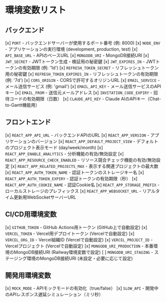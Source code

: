 # 環境変数リスト

## バックエンド
[x] `PORT` - バックエンドサーバーが使用するポート番号 (例: 8000)
[x] `NODE_ENV` - アプリケーションの実行環境 (development, production, test)
[x] `API_BASE_URL` - APIのベースURL
[x] `MONGODB_URI` - MongoDB接続URI
[x] `JWT_SECRET` - JWTトークン生成・検証用の秘密鍵
[x] `JWT_EXPIRES_IN` - JWTトークンの有効期限 (例: '1d')
[x] `REFRESH_TOKEN_SECRET` - リフレッシュトークン用の秘密鍵
[x] `REFRESH_TOKEN_EXPIRES_IN` - リフレッシュトークンの有効期限 (例: '7d')
[x] `CORS_ORIGIN` - CORSで許可するオリジンURL
[x] `EMAIL_SERVICE` - メール送信サービス (例: 'gmail')
[x] `EMAIL_API_KEY` - メール送信サービスのAPIキー
[x] `EMAIL_FROM` - 送信元メールアドレス
[x] `INVITATION_CODE_EXPIRY` - 招待コードの有効期限（日数）
[x] `CLAUDE_API_KEY` - Claude AIのAPIキー（Chat-to-Gantt機能用）

## フロントエンド
[x] `REACT_APP_API_URL` - バックエンドAPIのURL
[x] `REACT_APP_VERSION` - アプリケーションのバージョン
[x] `REACT_APP_DEFAULT_PROJECT_VIEW` - デフォルトのプロジェクト表示モード (day/week/month)
[x] `REACT_APP_ENABLE_ANALYTICS` - 分析機能の有効/無効設定
[x] `REACT_APP_RESOURCE_CHECK_ENABLED` - リソース競合チェック機能の有効/無効設定
[x] `REACT_APP_RELATED_PROJECTS_MAX` - 表示する関連プロジェクトの最大数
[x] `REACT_APP_AUTH_TOKEN_NAME` - 認証トークンのストレージキー名
[x] `REACT_APP_AUTH_TOKEN_EXPIRY` - 認証トークンの有効期限（秒）
[x] `REACT_APP_AUTH_COOKIE_NAME` - 認証Cookie名
[x] `REACT_APP_STORAGE_PREFIX` - ローカルストレージのプレフィックス
[x] `REACT_APP_WEBSOCKET_URL` - リアルタイム更新用WebSocketサーバーURL

## CI/CD用環境変数
[x] `GITHUB_TOKEN` - GitHub Actions用トークン (GitHub上で自動設定)
[x] `VERCEL_TOKEN` - Vercel用デプロイトークン (Vercelで自動設定)
[x] `VERCEL_ORG_ID` - Vercel組織ID (Vercelで自動設定)
[x] `VERCEL_PROJECT_ID` - Vercelプロジェクト (Vercelで自動設定)
[x] `MONGODB_URI_PRODUCTION` - 本番環境のMongoDB接続URI (Railway環境変数で設定)
[ ] `MONGODB_URI_STAGING` - ステージング環境のMongoDB接続URI (未設定・必要に応じて設定)

## 開発用環境変数
[x] `MOCK_MODE` - APIモックモードの有効化（true/false）
[x] `SLOW_API` - 開発中のAPIレスポンス遅延シミュレーション（ミリ秒）